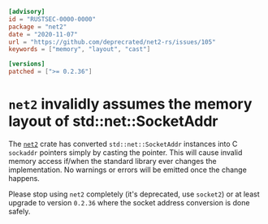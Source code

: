 ```toml
[advisory]
id = "RUSTSEC-0000-0000"
package = "net2"
date = "2020-11-07"
url = "https://github.com/deprecrated/net2-rs/issues/105"
keywords = ["memory", "layout", "cast"]

[versions]
patched = [">= 0.2.36"]
```

# `net2` invalidly assumes the memory layout of std::net::SocketAddr

The [`net2`](https://crates.io/crates/net2) crate has converted `std::net::SocketAddr`
instances into C `sockaddr` pointers simply by casting the pointer. This will cause
invalid memory access if/when the standard library ever changes the implementation.
No warnings or errors will be emitted once the change happens.

Please stop using `net2` completely (it's deprecated, use `socket2`) or at least
upgrade to version `0.2.36` where the socket address conversion is done safely.
